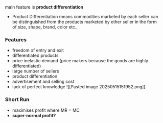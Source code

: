 main feature is **product differentiation** 
- Product Differentiation means commodities marketed by each seller can be distinguished from the products marketed by other seller in the form of size, shape, brand, color etc..

### Features
- freedom of entry and exit
- differentiated products
- price inelastic demand (price makers because the goods are highly differentiated)
- large number of sellers
- product differentiation
- advertisement and selling cost
- lack of perfect knowledge
![[Pasted image 20250515151952.png]]

### Short Run
- maximises profit where MR = MC
- **super-normal profit?** 

